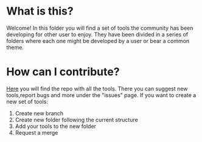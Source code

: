 # What is this?
Welcome! In this folder you will find a set of tools the community has been developing for other user to enjoy. They have been divided in a series of folders where each one might be developed by a user or bear a common theme.
# How can I contribute? 
[Here](https://github.com/KosmicKatXV/HySEALab-ToolBox) you will find the repo with all the tools. There you can suggest new tools,report bugs and more under the "issues" page. If you want to create a new set of tools:

1. Create new branch
2. Create new folder following the current structure
3. Add your tools to the new folder
4. Request a merge 